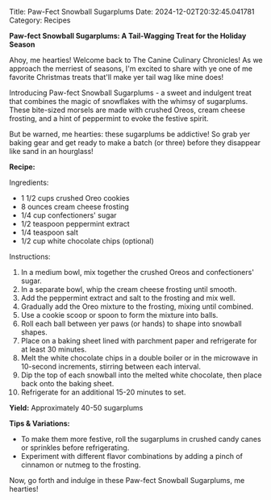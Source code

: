 Title: Paw-Fect Snowball Sugarplums
Date: 2024-12-02T20:32:45.041781
Category: Recipes


**Paw-fect Snowball Sugarplums: A Tail-Wagging Treat for the Holiday Season**

 Ahoy, me hearties! Welcome back to The Canine Culinary Chronicles! As we approach the merriest of seasons, I'm excited to share with ye one of me favorite Christmas treats that'll make yer tail wag like mine does!

Introducing Paw-fect Snowball Sugarplums - a sweet and indulgent treat that combines the magic of snowflakes with the whimsy of sugarplums. These bite-sized morsels are made with crushed Oreos, cream cheese frosting, and a hint of peppermint to evoke the festive spirit.

But be warned, me hearties: these sugarplums be addictive! So grab yer baking gear and get ready to make a batch (or three) before they disappear like sand in an hourglass!

**Recipe:**

Ingredients:

* 1 1/2 cups crushed Oreo cookies
* 8 ounces cream cheese frosting
* 1/4 cup confectioners' sugar
* 1/2 teaspoon peppermint extract
* 1/4 teaspoon salt
* 1/2 cup white chocolate chips (optional)

Instructions:

1. In a medium bowl, mix together the crushed Oreos and confectioners' sugar.
2. In a separate bowl, whip the cream cheese frosting until smooth.
3. Add the peppermint extract and salt to the frosting and mix well.
4. Gradually add the Oreo mixture to the frosting, mixing until combined.
5. Use a cookie scoop or spoon to form the mixture into balls.
6. Roll each ball between yer paws (or hands) to shape into snowball shapes.
7. Place on a baking sheet lined with parchment paper and refrigerate for at least 30 minutes.
8. Melt the white chocolate chips in a double boiler or in the microwave in 10-second increments, stirring between each interval.
9. Dip the top of each snowball into the melted white chocolate, then place back onto the baking sheet.
10. Refrigerate for an additional 15-20 minutes to set.

**Yield:** Approximately 40-50 sugarplums

**Tips & Variations:**

* To make them more festive, roll the sugarplums in crushed candy canes or sprinkles before refrigerating.
* Experiment with different flavor combinations by adding a pinch of cinnamon or nutmeg to the frosting.

Now, go forth and indulge in these Paw-fect Snowball Sugarplums, me hearties!